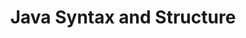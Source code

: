 ---
id: java-syntax-and-structure
title: Java Syntax and Structure
sidebar_label: Java Syntax and Structure
sidebar_position: 1
tags: [java, syntax, structure, programming, java syntax and structure, java programming language, java features]
description: In this tutorial, we will learn about the syntax and structure of the Java programming language. We will learn about the basic structure of a Java program, Java syntax, and the rules that govern the Java programming language.
---